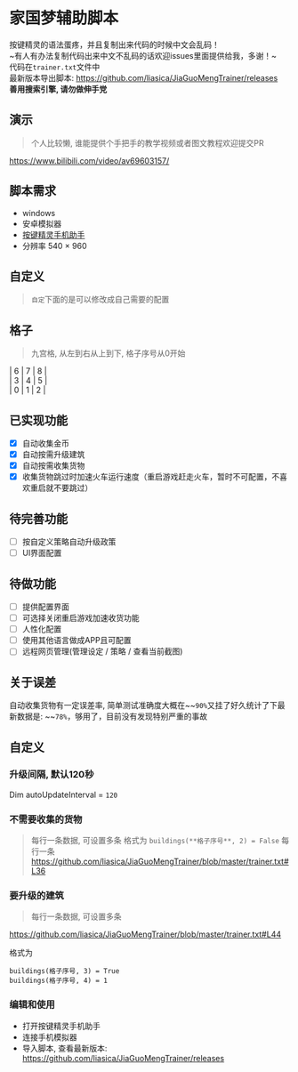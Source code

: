 # 家国梦辅助脚本
按键精灵的语法蛋疼，并且复制出来代码的时候中文会乱码！  
~有人有办法复制代码出来中文不乱码的话欢迎issues里面提供给我，多谢！~  
代码在`trainer.txt`文件中  
最新版本导出脚本: https://github.com/liasica/JiaGuoMengTrainer/releases  
**善用搜索引擎, 请勿做伸手党**

## 演示
> 个人比较懒, 谁能提供个手把手的教学视频或者图文教程欢迎提交PR  

https://www.bilibili.com/video/av69603157/

## 脚本需求
- windows
- 安卓模拟器
- [按键精灵手机助手](http://www.mobileanjian.com/)
- 分辨率 540 × 960

## 自定义
> `自定`下面的是可以修改成自己需要的配置

## 格子

> 九宫格, 从左到右从上到下, 格子序号从0开始

| 6 | 7 | 8 |  
| 3 | 4 | 5 |  
| 0 | 1 | 2 |  

## 已实现功能
- [x] 自动收集金币
- [x] 自动按需升级建筑
- [x] 自动按需收集货物
- [x] 收集货物跳过时加速火车运行速度（重启游戏赶走火车，暂时不可配置，不喜欢重启就不要跳过）

## 待完善功能
- [ ] 按自定义策略自动升级政策
- [ ] UI界面配置

## 待做功能
- [ ] 提供配置界面
- [ ] 可选择关闭重启游戏加速收货功能
- [ ] 人性化配置
- [ ] 使用其他语言做成APP且可配置
- [ ] 远程网页管理(管理设定 / 策略 / 查看当前截图)

## 关于误差
自动收集货物有一定误差率, 简单测试准确度大概在~~`90%`又挂了好久统计了下最新数据是: ~~`78%`，够用了，目前没有发现特别严重的事故

## 自定义

### 升级间隔, 默认120秒
Dim autoUpdateInterval = `120`

### 不需要收集的货物
> 每行一条数据, 可设置多条
格式为 `buildings(**格子序号**, 2) = False` 每行一条
https://github.com/liasica/JiaGuoMengTrainer/blob/master/trainer.txt#L36

### 要升级的建筑
> 每行一条数据, 可设置多条

https://github.com/liasica/JiaGuoMengTrainer/blob/master/trainer.txt#L44

格式为
```
buildings(格子序号, 3) = True
buildings(格子序号, 4) = 1
```

### 编辑和使用
- 打开按键精灵手机助手
- 连接手机模拟器
- 导入脚本, 查看最新版本: https://github.com/liasica/JiaGuoMengTrainer/releases
